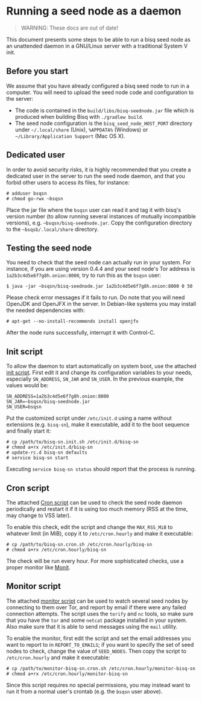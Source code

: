 # Running a seed node as a daemon

> WARNING: These docs are out of date!

This document presents some steps to be able to run a bisq seed node as
an unattended daemon in a GNU/Linux server with a traditional System V init.

## Before you start

We assume that you have already configured a bisq seed node to run in a
computer.  You will need to upload the seed node code and configuration to the
server:

  - The code is contained in the ``build/libs/bisq-seednode.jar`` file which is
    produced when building Bisq with `./gradlew build`.
  - The seed node configuration is the ``bisq_seed_node_HOST_PORT``
    directory under ``~/.local/share`` (Unix), ``%APPDATA%`` (Windows) or
    ``~/Library/Application Support`` (Mac OS X).

## Dedicated user

In order to avoid security risks, it is highly recommended that you create a
dedicated user in the server to run the seed node daemon, and that you forbid
other users to access its files, for instance:

    # adduser bsqsn
    # chmod go-rwx ~bsqsn

Place the jar file where the ``bsqsn`` user can read it and tag it with
bisq's version number (to allow running several instances of mutually
incompatible versions), e.g. ``~bsqsn/bisq-seednode.jar``.  Copy the
configuration directory to the ``~bsqsb/.local/share``  directory.

## Testing the seed node

You need to check that the seed node can actually run in your system.  For
instance, if you are using version 0.4.4 and your seed node's Tor address is
``1a2b3c4d5e6f7g8h.onion:8000``, try to run this as the ``bsqsn`` user:

    $ java -jar ~bsqsn/bisq-seednode.jar 1a2b3c4d5e6f7g8h.onion:8000 0 50

Please check error messages if it fails to run.  Do note that you will need
OpenJDK and OpenJFX in the server.  In Debian-like systems you may install the
needed dependencies with:

    # apt-get --no-install-recommends install openjfx

After the node runs successfully, interrupt it with Control-C.

## Init script

To allow the daemon to start automatically on system boot, use the attached
[init script](bisq-sn.init.sh).  First edit it and change its
configuration variables to your needs, especially ``SN_ADDRESS``, ``SN_JAR``
and ``SN_USER``.  In the previous example, the values would be:

    SN_ADDRESS=1a2b3c4d5e6f7g8h.onion:8000
    SN_JAR=~bsqsn/bisq-seednode.jar
    SN_USER=bsqsn

Put the customized script under ``/etc/init.d`` using a name without
extensions (e.g. ``bisq-sn``), make it executable, add it to the boot
sequence and finally start it:

    # cp /path/to/bisq-sn.init.sh /etc/init.d/bisq-sn
    # chmod a+rx /etc/init.d/bisq-sn
    # update-rc.d bisq-sn defaults
    # service bisq-sn start

Executing ``service bisq-sn status`` should report that the process is
running.

## Cron script

The attached [Cron script](bisq-sn.cron.sh) can be used to check the seed
node daemon periodically and restart it if it is using too much memory (RSS at
the time, may change to VSS later).

To enable this check, edit the script and change the ``MAX_RSS_MiB`` to
whatever limit (in MiB), copy it to ``/etc/cron.hourly`` and make it
executable:

    # cp /path/to/bisq-sn.cron.sh /etc/cron.hourly/bisq-sn
    # chmod a+rx /etc/cron.hourly/bisq-sn

The check will be run every hour.  For more sophisticated checks, use a proper
monitor like [Monit](https://mmonit.com/monit/).

## Monitor script

The attached [monitor script](monitor-bisq-sn.cron.sh) can be used to
watch several seed nodes by connecting to them over Tor, and report by email
if there were any failed connection attempts.  The script uses the ``torify``
and ``nc``  tools, so make sure that you have the ``tor`` and some ``netcat``
package installed in your system.  Also make sure that it is able to send
messages using the ``mail``  utility.

To enable the monitor, first edit the script and set the email addresses you
want to report to in ``REPORT_TO_EMAILS``; if you want to specify the set of
seed nodes to check, change the value of ``SEED_NODES``.  Then copy the script
to ``/etc/cron.hourly`` and make it executable:

    # cp /path/to/monitor-bisq-sn.cron.sh /etc/cron.hourly/monitor-bisq-sn
    # chmod a+rx /etc/cron.hourly/monitor-bisq-sn

Since this script requires no special permissions, you may instead want to run
it from a normal user's crontab (e.g. the ``bsqsn`` user above).
